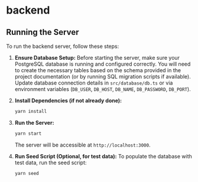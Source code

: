 # backend

## Running the Server

To run the backend server, follow these steps:

1.  **Ensure Database Setup:**
    Before starting the server, make sure your PostgreSQL database is running and configured correctly. You will need to create the necessary tables based on the schema provided in the project documentation (or by running SQL migration scripts if available). Update database connection details in `src/database/db.ts` or via environment variables (`DB_USER`, `DB_HOST`, `DB_NAME`, `DB_PASSWORD`, `DB_PORT`).

2.  **Install Dependencies (if not already done):**
    ```bash
    yarn install
    ```

3.  **Run the Server:**
    ```bash
    yarn start
    ```
    The server will be accessible at `http://localhost:3000`.

4.  **Run Seed Script (Optional, for test data):**
    To populate the database with test data, run the seed script:
    ```bash
    yarn seed
    ```